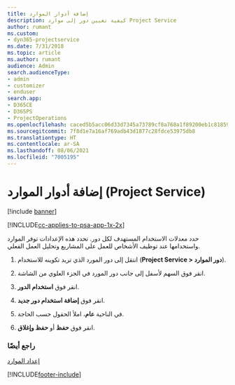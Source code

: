 ```yaml
---
title: إضافة أدوار الموارد
description: كيفية تعيين دور إلى موارد Project Service
author: rumant
ms.custom:
- dyn365-projectservice
ms.date: 7/31/2018
ms.topic: article
ms.author: rumant
audience: Admin
search.audienceType:
- admin
- customizer
- enduser
search.app:
- D365CE
- D365PS
- ProjectOperations
ms.openlocfilehash: caced5b5acc06d33d7345a73789cf8a768a1f89200eb1c8185909acece47b38f
ms.sourcegitcommit: 7f8d1e7a16af769adb43d1877c28fdce53975db8
ms.translationtype: HT
ms.contentlocale: ar-SA
ms.lasthandoff: 08/06/2021
ms.locfileid: "7005195"
---
```

# <a name="add-resource-roles-project-service"></a>إضافة أدوار الموارد (Project Service)

[!include [banner](../includes/psa-now-project-operations.md)]

[!INCLUDE[cc-applies-to-psa-app-1x-2x](../includes/cc-applies-to-psa-app-1x-2x.md)]

حدد معدلات الاستخدام المستهدف‬ لكل دور. تحدد هذه الإعدادات توفر الموارد واستخدامها عند توظيف الأشخاص للعمل على المشاريع وتحليل العمل الفعلي.  
  
1.  انتقل إلى دور المورد الذي تريد تكوينه للاستخدام (**Project Service > دور الموارد**).  
  
2.  انقر فوق السهم لأسفل إلى جانب دور المورد في الجزء العلوي من الشاشة.  
  
3.  انقر فوق **استخدام الدور**.  
  
4.  انقر فوق **إضافة استخدام دور جديد**.  
  
5.  في الناحية **عام**، املأ الحقول حسب الحاجة.  
  
6.  انقر فوق **حفظ** أو **حفظ وإغلاق**.  
  
### <a name="see-also"></a>راجع أيضًا  
 [إعداد الموارد](../psa/set-up-resources.md)


[!INCLUDE[footer-include](../includes/footer-banner.md)]